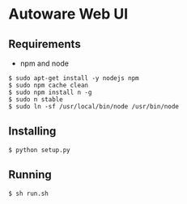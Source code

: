 # Autoware Web UI

## Requirements

- npm and node

```
$ sudo apt-get install -y nodejs npm
$ sudo npm cache clean
$ sudo npm install n -g
$ sudo n stable
$ sudo ln -sf /usr/local/bin/node /usr/bin/node
```

## Installing

```
$ python setup.py
```

## Running

```
$ sh run.sh
```
